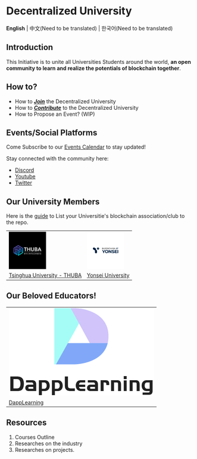 # Decentralized University

**English** | 中文(Need to be translated) | 한국어(Need to be translated)

## Introduction

This Initiative is to unite all Universities Students around the world, **an open community to learn and realize the potentials of blockchain together**.

## How to?
- How to [***Join***](./Manuals/How_to_Join_Decentralized_University.md) the Decentralized University
- How to [***Contribute***](./Manuals/How_to_Contribute_to_Decentralized_University.md) to the Decentralized University
- How to Propose an Event? (WIP)

## Events/Social Platforms

Come Subscribe to our [Events Calendar](https://calendar.google.com/calendar/u/7?cid=ZGVjZW50cmFsaXplZHVuaUBnbWFpbC5jb20) to stay updated! 

Stay connected with the community here:
- [Discord](https://discord.gg/sCgMbv3Xus)
- [Youtube](https://www.youtube.com/channel/UCHHgW953B95eQagoRC4d0BQ/)
- [Twitter](https://twitter.com/0xDeUniversity)

## Our University Members

Here is the [guide](./Manuals/How_to_Join_Decentralized_University.md) to List your Universitie's blockchain association/club to the repo.

<table>
	<tr>
		<td>
        	<img src="./Assets/Logos/Tsinghua_University.jpg" alt="Tsinghua_University" style="zoom:10%;"/>
		</td>
		<td>
			<img src="./Assets/Logos/Yonsei_University.jpg" alt="Yonsei_University" style="zoom:10%;"/>
    	</td>
	</tr>
	<tr>
		<td>
			<a href="https://thublockchain.org/">Tsinghua University - THUBA</a>
		</td>
		<td>
			<a href="https://yonseiblockchainlab.com/">Yonsei University</a>
		</td>
	</tr>
</table>

## Our Beloved Educators!

<table>
	<tr>
		<td>
        	<img src="./Assets/Logos/DappLearning-logo-small.png" alt="DappLearning"/>
		</td>
	</tr>
	<tr>
		<td>
			<a href="https://github.com/rebase-network/Dapp-Learning">DappLearning</a>
		</td>
	</tr>
</table>

## Resources

1. Courses Outline
2. Researches on the industry
3. Researches on projects.
